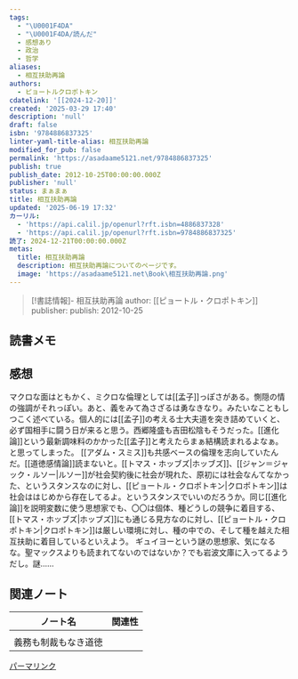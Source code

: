 ```yaml
---
tags:
  - "\U0001F4DA"
  - "\U0001F4DA/読んだ"
  - 感想あり
  - 政治
  - 哲学
aliases:
  - 相互扶助再論
authors:
  - ピョートルクロポトキン
cdatelink: '[[2024-12-20]]'
created: '2025-03-29 17:40'
description: 'null'
draft: false
isbn: '9784886837325'
linter-yaml-title-alias: 相互扶助再論
modified_for_pub: false
permalink: 'https://asadaame5121.net/9784886837325'
publish: true
publish_date: 2012-10-25T00:00:00.000Z
publisher: 'null'
status: まぁまぁ
title: 相互扶助再論
updated: '2025-06-19 17:32'
カーリル:
  - 'https://api.calil.jp/openurl?rft.isbn=4886837328'
  - 'https://api.calil.jp/openurl?rft.isbn=9784886837325'
読了: 2024-12-21T00:00:00.000Z
metas:
  title: 相互扶助再論
  description: 相互扶助再論についてのページです。
  image: 'https://asadaame5121.net\Book\相互扶助再論.png'
---
```

> [!書誌情報]- 相互扶助再論 author: [[ピョートル・クロポトキン]] publisher:
> publish: 2012-10-25

## 読書メモ

## 感想

マクロな面はともかく、ミクロな倫理としては[[孟子]]っぽさがある。惻隠の情の強調がそれっぽい。あと、義をみて為さざるは勇なきなり。みたいなこともしつこく述べている。個人的には[[孟子]]の考える士大夫道を突き詰めていくと、必ず国相手に闘う日が来ると思う。西郷隆盛も吉田松陰もそうだった。[[進化論]]という最新調味料のかかった[[孟子]]と考えたらまぁ結構読まれるよなぁ。と思ってしまった。
[[アダム・スミス]]も共感ベースの倫理を志向していたんだ。[[道徳感情論]]読まないと。[[トマス・ホッブズ|ホッブズ]]、[[ジャン＝ジャック・ルソー|ルソー]]が社会契約後に社会が現れた、原初には社会なんてなかった、というスタンスなのに対し、[[ピョートル・クロポトキン|クロポトキン]]は社会ははじめから存在してるよ。というスタンスでいいのだろうか。同じ[[進化論]]を説明変数に使う思想家でも、〇〇は個体、種どうしの競争に着目する、[[トマス・ホッブズ|ホッブズ]]にも通じる見方なのに対し、[[ピョートル・クロポトキン|クロポトキン]]は厳しい環境に対し、種の中での、そして種を越えた相互扶助に着目しているといえよう。
ギュイヨーという謎の思想家、気になるな。聖マックスよりも読まれてないのではないか？でも岩波文庫に入ってるようだし。謎……

## 関連ノート

| ノート名             | 関連性 |
| -------------------- | ------ |
|                      |        |
| 義務も制裁もなき道徳 |        |

<a class="u-url" href="https://asadaame5121.net/相互扶助再論">パーマリンク</a>
